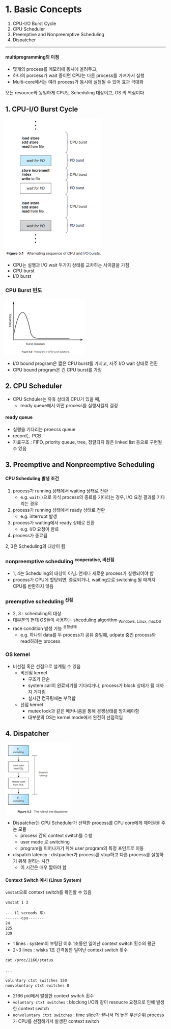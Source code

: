 # 1. Basic Concepts

1. CPU-I/O Burst Cycle
2. CPU Scheduler
3. Preemptive and Nonpreemptive Scheduling
4. Dispatcher

---

#### multiprogramming의 이점

- 몇개의 process를 메모리에 동시에 올려두고,
- 하나의 porcess가 wait 중이면 CPU는 다른 process를 가져가서 실행
- Multi-core에서는 여러 process가 동시에 실행될 수 있어 효과 극대화

모든 resource와 동일하게 CPU도 Scheduling 대상이고, OS 의 핵심이다

## 1. CPU-I/O Burst Cycle

<img src="img.png"  width="60%"/>

- CPU는 실행과 I/O wait 두가지 상태를 교차하는 사이클을 가짐
- CPU burst
- I/O burst

### CPU Burst 빈도

<img src="img_1.png"  width="50%"/>

- I/O bound program은 짧은 CPU burst를 가지고, 자주 I/O wait 상태로 전환
- CPU bound program은 긴 CPU burst를 가짐

## 2. CPU Scheduler

- CPU Schduler는 유휴 상태의 CPU가 있을 때,
    - ready queue에서 어떤 process를 실행시킬지 결정

#### ready queue

- 실행을 기다리는 proecss queue
- record는 PCB
- 자료구조 : FIFO, priority queue, tree, 정렬되지 않은 linked list 등으로 구현될 수 있음

## 3. Preemptive and Nonpreemptive Scheduling

#### CPU Scheduling 발생 조건

1. process가 running 상태에서 waiting 상태로 전환
    - e.g. `wait()`으로 자식 process의 종료를 기다리는 경우, I/O 요청 결과를 기다리는 경우
2. process가 running 상태에서 ready 상태로 전환
    - e.g. interrupt 발생
3. process가 waiting에서 ready 상태로 전환
    - e.g. I/O 요청이 완료
4. process가 종료됨

2, 3은 Scheduling의 대상이 됨

### nonpreemptive scheduling <sup>cooperative, 비선점</sup>

- 1, 4는 Scheduling의 대상이 아님. 언제나 새로운 process가 실행되어야 함
- process가 CPU에 할당되면, 종료되거나, waiting으로 switching 될 때까지 CPU를 반환하지 않음

### preemptive scheduling <sup>선점</sup>

- 2, 3 : scheduling의 대상
- 대부분의 현대 OS들이 사용하는 shceduling algorithm <sub>Windows, Linux, macOS</sub>
- race condition 발생 가능 <sup>경쟁상태</sup>
    - e.g. 하나의 data를 두 process가 공유 중일떄, udpate 중인 process와 read하려는 process

### OS kernel

- 비선점 혹은 선점으로 설계될 수 있음
    - 비선점 kernel
        - 구조가 단순
        - system call이 완료되기를 기다리거나, process가 block 상태가 될 때까지 기다림
        - 실시간 컴퓨팅에는 부적합
    - 선점 kernel
        - mutex lock과 같은 메커니즘을 통해 경쟁상태를 방지해야함
        - 대부분의 OS는 kernel mode에서 완전히 선점적임

## 4. Dispatcher

<img src="img_2.png"  width="40%"/>

- Dispatcher는 CPU Scheduler가 선택한 process를 CPU core에게 제어권을 주는 모듈
    - process 간의 context switch를 수행
    - user mode 로 switching
    - program을 이어나가기 위해 user program의 특정 포인트로 이동
- dispatch latency : distpacher가 process를 stop하고 다른 process를 실행하기 위해 걸리는 시간
    - 이 시간은 매우 짧아야 함

#### Context Switch 예시 (Linux System)

`vmstat`으로 context switch를 확인할 수 있음

````
vmstat 1 3

... (1 secnods 후)
-------cpu-------
24
225
339
````

- 1 lines : system이 부팅된 이후 1초동안 일어난 context switch 횟수의 평균
- 2~3 lines :  wlsks 1초 간격동안 일어난 context switch 횟수

````
cat /proc/2166/status

...

voluntary ctxt switches 150
nonvoluntary ctxt switches 8
````

- 2166 pid에서 발생한 context switch 횟수
- `voluntary ctxt switches` : blocking I/O와 같이 resoucre 요청으로 인해 발생한 context switch
- `nonvoluntary ctxt switches` : time slice가 끝나서 더 높은 우선순위 process가 CPU를 선점해가서 발생한 context switch 
